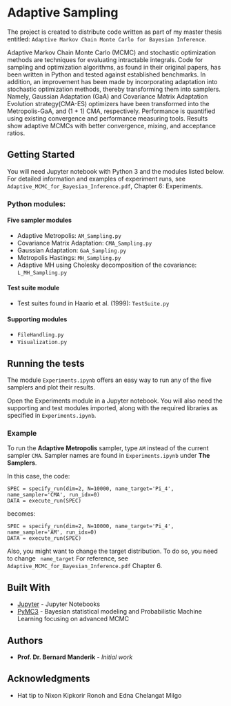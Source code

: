 # Adaptive Sampling

The project is created to distribute code written as part of my master thesis entitled: ```Adaptive Markov Chain Monte Carlo for Bayesian Inference```.

Adaptive Markov Chain Monte Carlo (MCMC) and stochastic optimization methods are techniques for evaluating intractable integrals. Code for sampling and optimization algorithms, as found in their original papers, has been written in Python and tested against established benchmarks. In addition,  an improvement has been made by incorporating adaptation into stochastic optimization methods, thereby transforming them into samplers. Namely, Gaussian Adaptation (GaA) and Covariance Matrix Adaptation Evolution strategy(CMA-ES) optimizers have been transformed into the Metropolis-GaA, and (1 + 1) CMA, respectively. Performance is quantified using existing convergence and performance measuring tools. Results show adaptive MCMCs with better convergence, mixing, and acceptance ratios.

## Getting Started
You will need Jupyter notebook with Python 3 and the modules listed below. For detailed information and examples of experiment runs, see ```Adaptive_MCMC_for_Bayesian_Inference.pdf```, Chapter 6: Experiments.

### Python modules:

#### Five sampler modules
* Adaptive Metropolis: ``` AM_Sampling.py ```
* Covariance Matrix Adaptation: ```CMA_Sampling.py```
* Gaussian Adaptation: ```GaA_Sampling.py```
* Metropolis Hastings: ```MH_Sampling.py```
* Adaptive MH using Cholesky decomposition of the covariance: ```L_MH_Sampling.py```

#### Test suite module
* Test suites found in Haario et al. (1999): ```TestSuite.py```


#### Supporting modules
* ```FileHandling.py```
* ```Visualization.py```

## Running the tests
The module
```Experiments.ipynb```
offers an easy way to run any of the five samplers and plot their results.

Open the Experiments module in a Jupyter notebook. You will also need the supporting and test modules imported, along with the required libraries as specified in ```Experiments.ipynb```.

### Example
To run the **Adaptive Metropolis** sampler, type ``` AM ``` instead of the current sampler ```CMA```. Sampler names are found in ```Experiments.ipynb``` under **The Samplers**.

In this case, the code:
```
SPEC = specify_run(dim=2, N=10000, name_target='Pi_4', name_sampler='CMA', run_idx=0)
DATA = execute_run(SPEC)
```

becomes:
```
SPEC = specify_run(dim=2, N=10000, name_target='Pi_4', name_sampler='AM', run_idx=0)
DATA = execute_run(SPEC)
```

Also, you might want to change the target distribution. To do so, you need to change ``` name_target```
For reference, see ```Adaptive_MCMC_for_Bayesian_Inference.pdf``` Chapter 6.



## Built With
* [Jupyter](http://jupyter.org/) - Jupyter Notebooks
* [PyMC3](https://docs.pymc.io/) - Bayesian statistical modeling and Probabilistic Machine Learning focusing on advanced MCMC

## Authors

* **Prof. Dr. Bernard Manderik** - *Initial work*


## Acknowledgments

* Hat tip to Nixon Kipkorir Ronoh and Edna Chelangat
Milgo
